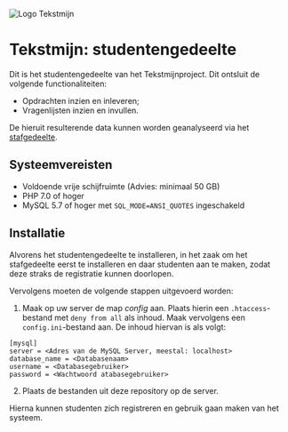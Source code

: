![Logo Tekstmijn](https://tekstmijn.nl/mailheader.png)

# Tekstmijn: studentengedeelte
Dit is het studentengedeelte van het Tekstmijnproject. 
Dit ontsluit de volgende functionaliteiten:
*   Opdrachten inzien en inleveren;
*   Vragenlijsten inzien en invullen.

De hieruit resulterende data kunnen worden geanalyseerd via het
[stafgedeelte](https://www.github.com/leonmelein/hofstad_staff).

## Systeemvereisten
*   Voldoende vrije schijfruimte (Advies: minimaal 50 GB)
*   PHP 7.0 of hoger
*   MySQL 5.7 of hoger met `SQL_MODE=ANSI_QUOTES` ingeschakeld

## Installatie
Alvorens het studentengedeelte te installeren, 
in het zaak om het stafgedeelte eerst te installeren 
en daar studenten aan te maken, zodat deze straks
de registratie kunnen doorlopen.

Vervolgens moeten de volgende stappen uitgevoerd worden: 
1.  Maak op uw server de map _config_ aan. Plaats hierin een `.htaccess`-bestand
met `deny from all` als inhoud. Maak vervolgens een `config.ini`-bestand
aan. De inhoud hiervan is als volgt: 
```
[mysql]
server = <Adres van de MySQL Server, meestal: localhost>
database_name = <Databasenaam>
username = <Databasegebruiker>
password = <Wachtwoord atabasegebruiker>
```

2.  Plaats de bestanden uit deze repository op de server.

Hierna kunnen studenten zich registreren en gebruik 
gaan maken van het systeem.

